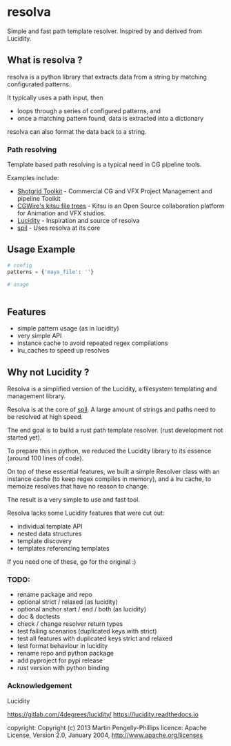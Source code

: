 
# resolva

Simple and fast path template resolver.
Inspired by and derived from Lucidity.


## What is resolva ?

resolva is a python library that extracts data from a string by matching configurated patterns.

It typically uses a path input, then
- loops through a series of configured patterns, and 
- once a matching pattern found, data is extracted into a dictionary

resolva can also format the data back to a string.


### Path resolving

Template based path resolving is a typical need in CG pipeline tools.

Examples include:

- [Shotgrid Toolkit](https://github.com/shotgunsoftware/tk-config-default/blob/master/core/templates.yml) - Commercial CG and VFX Project Management and pipeline Toolkit
- [CGWire's kitsu file trees](https://zou.cg-wire.com/file_trees) - Kitsu is an Open Source collaboration platform for Animation and VFX studios. 
- [Lucidity](https://gitlab.com/4degrees/lucidity) - Inspiration and source of resolva
- [spil](https://github.com/MichaelHaussmann/spil) - Uses resolva at its core


## Usage Example

```python
# config
patterns = {'maya_file': ''}

# usage



```

## Features

- simple pattern usage (as in lucidity)
- very simple API
- instance cache to avoid repeated regex compilations
- lru_caches to speed up resolves


## Why not Lucidity ?

Resolva is a simplified version of the Lucidity, a filesystem templating and management library.

Resolva is at the core of [spil](https://github.com/MichaelHaussmann/spil).
A large amount of strings and paths need to be resolved at high speed.

The end goal is to build a rust path template resolver.
(rust development not started yet).

To prepare this in python, we reduced the Lucidity library to its essence (around 100 lines of code).

On top of these essential features, we built a simple Resolver class with an instance cache (to keep regex compiles in memory), and a lru cache, to memoize resolves that have no reason to change.

The result is a very simple to use and fast tool.

Resolva lacks some Lucidity features that were cut out:

- individual template API
- nested data structures
- template discovery
- templates referencing templates

If you need one of these, go for the original :)


### TODO: 
- rename package and repo
- optional strict / relaxed (as lucidity)
- optional anchor start / end / both (as lucidity)
- doc & doctests
- check / change resolver return types
- test failing scenarios (duplicated keys with strict)
- test all features with duplicated keys strict and relaxed
- test format behaviour in lucidity
- rename repo and python package
- add pyproject for pypi release
- rust version with python binding


### Acknowledgement

Lucidity

https://gitlab.com/4degrees/lucidity/
https://lucidity.readthedocs.io

copyright: Copyright (c) 2013 Martin Pengelly-Phillips
licence: Apache License, Version 2.0, January 2004, http://www.apache.org/licenses

